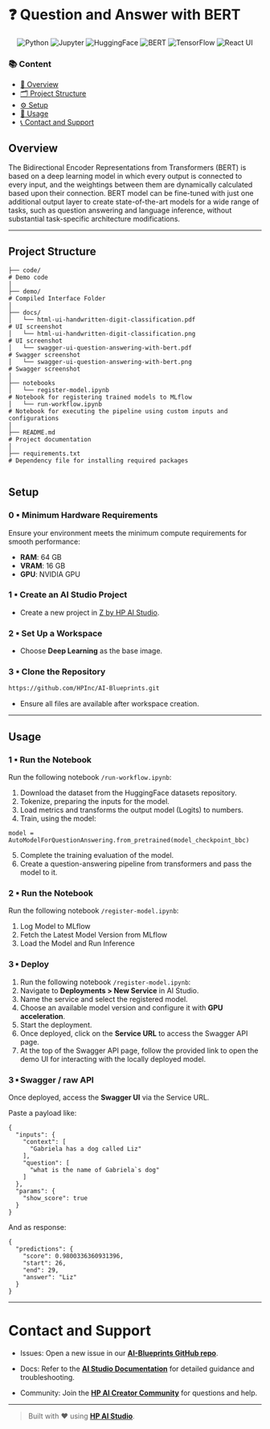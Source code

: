 # ❓ Question and Answer with BERT

<div align="center">

![Python](https://img.shields.io/badge/Python-3.10+-blue.svg?logo=python)
![Jupyter](https://img.shields.io/badge/Jupyter-supported-orange.svg?logo=jupyter)
![HuggingFace](https://img.shields.io/badge/Hugging--Face-model-yellow.svg?logo=huggingface)
![BERT](https://img.shields.io/badge/BERT-used-lightgreen.svg)
![TensorFlow](https://img.shields.io/badge/TensorFlow-used-ff6f00.svg?logo=tensorflow)
![React UI](https://img.shields.io/badge/User%20Interface-React-61DAFB.svg?logo=react)

</div>

### 📚 Content

* [🧠 Overview](#overview)
* [🗂 Project Structure](#project-structure)
* [⚙️ Setup](#setup)
* [🚀 Usage](#usage)
* [📞 Contact and Support](#contact-and-support)

## Overview

 The Bidirectional Encoder Representations from Transformers (BERT) is based on a deep learning model in which every output is connected to every input, and the weightings between them are dynamically calculated based upon their connection. BERT model can be fine-tuned with just one additional output layer to create state-of-the-art models for a wide range of tasks, such as question answering and language inference, without substantial task-specific architecture modifications.
  
 ---

## Project Structure
```
├── code/                                                             # Demo code
│
├── demo/                                                             # Compiled Interface Folder
│
├── docs/
│   └── html-ui-handwritten-digit-classification.pdf                  # UI screenshot
│   └── html-ui-handwritten-digit-classification.png                  # UI screenshot
│   └── swagger-ui-question-answering-with-bert.pdf                   # Swagger screenshot
│   └── swagger-ui-question-answering-with-bert.png                   # Swagger screenshot
│
├── notebooks
│   └── register-model.ipynb                                          # Notebook for registering trained models to MLflow
│   └── run-workflow.ipynb                                            # Notebook for executing the pipeline using custom inputs and configurations                           
│
├── README.md                                                         # Project documentation
│                                        
├── requirements.txt                                                  # Dependency file for installing required packages
                                    
```

## Setup

### 0 ▪ Minimum Hardware Requirements

Ensure your environment meets the minimum compute requirements for smooth performance:

- **RAM**: 64 GB  
- **VRAM**: 16 GB  
- **GPU**: NVIDIA GPU

### 1 ▪ Create an AI Studio Project

- Create a new project in [Z by HP AI Studio](https://zdocs.datascience.hp.com/docs/aistudio/overview).

### 2 ▪ Set Up a Workspace

- Choose **Deep Learning** as the base image.

### 3 ▪ Clone the Repository

```bash
https://github.com/HPInc/AI-Blueprints.git
```

- Ensure all files are available after workspace creation.

---

## Usage

### 1 ▪ Run the Notebook
Run the following notebook `/run-workflow.ipynb`:
1. Download the dataset from the HuggingFace datasets repository.
2. Tokenize, preparing the inputs for the model.
3. Load metrics and transforms the output model (Logits) to numbers.
4. Train, using the model:
```
model = AutoModelForQuestionAnswering.from_pretrained(model_checkpoint_bbc)

```
5. Complete the training evaluation of the model.
6. Create a question-answering pipeline from transformers and pass the model to it.

### 2 ▪ Run the Notebook
Run the following notebook `/register-model.ipynb`:
1. Log Model to MLflow
2. Fetch the Latest Model Version from MLflow
3. Load the Model and Run Inference

### 3 ▪ Deploy
1. Run the following notebook `/register-model.ipynb`: 
2. Navigate to **Deployments > New Service** in AI Studio.  
3. Name the service and select the registered model.  
4. Choose an available model version and configure it with **GPU acceleration**.  
5. Start the deployment.  
6. Once deployed, click on the **Service URL** to access the Swagger API page.  
7. At the top of the Swagger API page, follow the provided link to open the demo UI for interacting with the locally deployed model.  

### 3 ▪ Swagger / raw API

Once deployed, access the **Swagger UI** via the Service URL.


Paste a payload like:

```
{
  "inputs": {
    "context": [
      "Gabriela has a dog called Liz"
    ],
    "question": [
      "what is the name of Gabriela`s dog"
    ]
  },
  "params": {
    "show_score": true
  }
}

```

And as response:

```
{
  "predictions": {
    "score": 0.9800336360931396,
    "start": 26,
    "end": 29,
    "answer": "Liz"
  }
}
```
---

# Contact and Support

- Issues: Open a new issue in our [**AI-Blueprints GitHub repo**](https://github.com/HPInc/AI-Blueprints).

- Docs: Refer to the **[AI Studio Documentation](https://zdocs.datascience.hp.com/docs/aistudio/overview)** for detailed guidance and troubleshooting. 

- Community: Join the [**HP AI Creator Community**](https://community.datascience.hp.com/) for questions and help.

---

> Built with ❤️ using [**HP AI Studio**](https://www.hp.com/us-en/workstations/ai-studio.html).